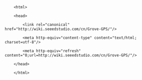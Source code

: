 <!DOCTYPE html>
        <html>
        <head>
            <link rel="canonical" href="http://wiki.seeedstudio.com/cn/Grove-GPS/"/>
            <meta http-equiv="content-type" content="text/html; charset=utf-8"/>
            <meta http-equiv="refresh" content="0;url=http://wiki.seeedstudio.com/cn/Grove-GPS/"/>
        </head>
        </html>